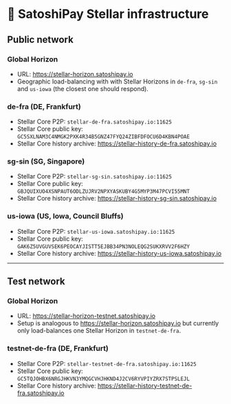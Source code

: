 # :rocket: SatoshiPay Stellar infrastructure

## Public network

### Global Horizon

* URL: https://stellar-horizon.satoshipay.io
* Geographic load-balancing with with Stellar Horizons in `de-fra`, `sg-sin` and `us-iowa` (the closest one should respond).

### de-fra (DE, Frankfurt)

* Stellar Core P2P: `stellar-de-fra.satoshipay.io:11625`
* Stellar Core public key: `GC5SXLNAM3C4NMGK2PXK4R34B5GNZ47FYQ24ZIBFDFOCU6D4KBN4POAE`
* Stellar Core history archive: https://stellar-history-de-fra.satoshipay.io

### sg-sin (SG, Singapore)

* Stellar Core P2P: `stellar-sg-sin.satoshipay.io:11625`
* Stellar Core public key: `GBJQUIXUO4XSNPAUT6ODLZUJRV2NPXYASKUBY4G5MYP3M47PCVI55MNT`
* Stellar Core history archive: https://stellar-history-sg-sin.satoshipay.io

### us-iowa (US, Iowa, Council Bluffs)

* Stellar Core P2P: `stellar-us-iowa.satoshipay.io:11625`
* Stellar Core public key: `GAK6Z5UVGUVSEK6PEOCAYJISTT5EJBB34PN3NOLEQG2SUKXRVV2F6HZY`
* Stellar Core history archive: https://stellar-history-us-iowa.satoshipay.io

---

## Test network

### Global Horizon

* URL: https://stellar-horizon-testnet.satoshipay.io
* Setup is analogous to https://stellar-horizon.satoshipay.io but currently only load-balances one Stellar Horizon in `testnet-de-fra`.

### testnet-de-fra (DE, Frankfurt)

* Stellar Core P2P: `stellar-testnet-de-fra.satoshipay.io:11625`
* Stellar Core public key: `GC5TQJOHBX6NRGJHKVN3YMQGCVHJHKND4J2CV6RYVPIYZRX7STPSLEJL`
* Stellar Core history archive: https://stellar-history-testnet-de-fra.satoshipay.io
